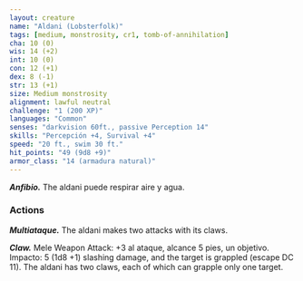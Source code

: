 ```yaml
---
layout: creature
name: "Aldani (Lobsterfolk)"
tags: [medium, monstrosity, cr1, tomb-of-annihilation]
cha: 10 (0)
wis: 14 (+2)
int: 10 (0)
con: 12 (+1)
dex: 8 (-1)
str: 13 (+1)
size: Medium monstrosity
alignment: lawful neutral
challenge: "1 (200 XP)"
languages: "Common"
senses: "darkvision 60ft., passive Perception 14"
skills: "Percepción +4, Survival +4"
speed: "20 ft., swim 30 ft."
hit_points: "49 (9d8 +9)"
armor_class: "14 (armadura natural)"
---
```


***Anfibio.*** The aldani puede respirar aire y agua.

### Actions

***Multiataque.*** The aldani makes two attacks with its claws.

***Claw.*** Mele Weapon Attack: +3 al ataque, alcance 5 pies, un objetivo. Impacto: 5 (1d8 +1) slashing damage, and the target is grappled (escape DC 11). The aldani has two claws, each of which can grapple only one target.